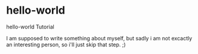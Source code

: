# hello-world
hello-world Tutorial

I am supposed to write something about myself, but sadly i am not excactly an interesting person, so i'll just skip that step. ;)
